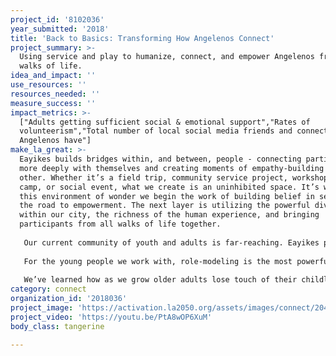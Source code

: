 ```yaml
---
project_id: '8102036'
year_submitted: '2018'
title: 'Back to Basics: Transforming How Angelenos Connect'
project_summary: >-
  Using service and play to humanize, connect, and empower Angelenos from all
  walks of life.
idea_and_impact: ''
use_resources: ''
resources_needed: ''
measure_success: ''
impact_metrics: >-
  ["Adults getting sufficient social & emotional support","Rates of
  volunteerism","Total number of local social media friends and connections
  Angelenos have"]
make_la_great: >-
  Eayikes builds bridges within, and between, people - connecting participants
  more deeply with themselves and creating moments of empathy-building with each
  other. Whether it’s a field trip, community service project, workshop, weekend
  camp, or social event, what we create is an uninhibited space. It’s within
  this environment of wonder we begin the work of building belief in self and
  the road to empowerment. The next layer is utilizing the powerful diversity
  within our city, the richness of the human experience, and bringing
  participants from all walks of life together.
   
   Our current community of youth and adults is far-reaching. Eayikes programs serve teens of Hollywood movie producers to Skid Row residents. It’s through the power of this diversity that we begin to plant seeds of compassion and a care for the “other” through the recognition of shared humanity. Ultimately we believe for someone to take action, to actually take time out of their day-to-day lives to engage with the world around them (and the issues affecting their neighbor), he/she must either feel an emotional connection to that affected person(s) or to the people engaging in the activity together. This is how we build community and, at the very core, relationships between people becoming empowered.
   
   For the young people we work with, role-modeling is the most powerful tool in creating a safe space to connect and explore. Our programming always starts with play, such as improv games and partner introduction activities, which teach the practice of stepping into one’s authentic self. We break down the fear of judgement and this process is transformational. From this place of empowerment we then create opportunities for youth to reflect and share about their life experiences - celebrating differences and embracing commonalities. Whether it’s young people from low-income and high-income communities camping together or young people realizing their personal greatness and belief in themselves, it’s the micro breakdowns of barriers that, over time, lead to macro breakthroughs. And as much as youth are in-need, over the course of 5 years of experimentation and programming, we’ve found adults to be equally in-need of this barrier breaking work. 
   
   We’ve learned how as we grow older adults lose touch of their childlike-wonder; becoming hardened and jaded by the ways of the world. As guides, we reconnect adults back to themselves by providing respites from the hustle of life and opportunities to engage in fulfilling enrichment. We are seeing our adult participants growing in their capacity to see themselves as agents of change, and finding immense emotional support in our uninhibited spaces of self-reflection and sharing. We utilize the power of paying-it-forward and the fun within our community-building programming to draw more adults into this social and emotional support system.
category: connect
organization_id: '2018036'
project_image: 'https://activation.la2050.org/assets/images/connect/2048-wide/eayikes.jpg'
project_video: 'https://youtu.be/PtA8wOP6XuM'
body_class: tangerine

---
```

